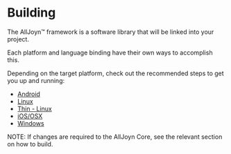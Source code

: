 # Building

The AllJoyn&trade; framework is a software library that will be linked into your project.

Each platform and language binding have their own ways to accomplish this.

Depending on the target platform, check out the recommended steps to get you up and running:
* [Android][android]
* [Linux][linux]
* [Thin - Linux][thin-linux]
* [iOS/OSX][ios-osx]
* [Windows][windows]

NOTE: If changes are required to the AllJoyn Core, see the relevant section on how to build.

[android]: /develop/building/android
[linux]: /develop/building/linux
[thin-linux]: /develop/building/thin-linux
[ios-osx]: /develop/building/ios-osx
[windows]: /develop/building/windows
